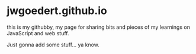 # jwgoedert.github.io
this is my githubby, my page for sharing bits and pieces of my learnings on JavaScript and web stuff.

Just gonna add some stuff... ya know.
